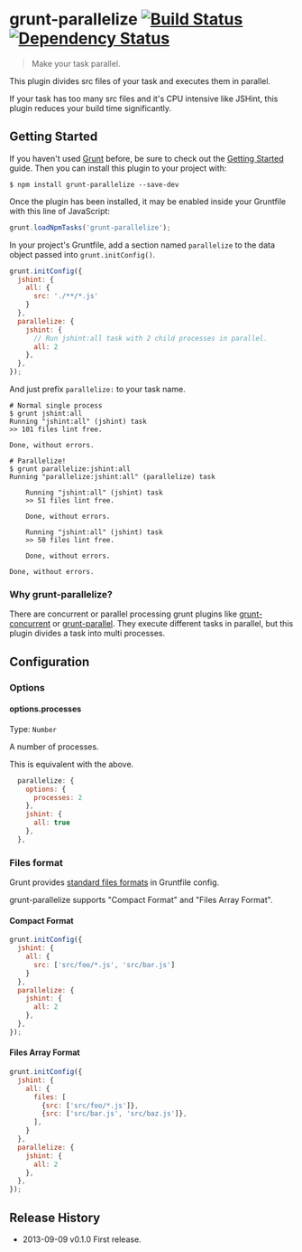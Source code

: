 # grunt-parallelize [![Build Status](https://secure.travis-ci.org/teppeis/grunt-parallelize.png?branch=master)](https://travis-ci.org/teppeis/grunt-parallelize) [![Dependency Status](https://david-dm.org/teppeis/grunt-parallelize.png)](https://david-dm.org/teppeis/grunt-parallelize) 

> Make your task parallel.

This plugin divides src files of your task and executes them in parallel.

If your task has too many src files and it's CPU intensive like JSHint, this plugin reduces your build time significantly.

## Getting Started
If you haven't used [Grunt](http://gruntjs.com/) before, be sure to check out the [Getting Started](http://gruntjs.com/getting-started) guide.
Then you can install this plugin to your project with:

```shell
$ npm install grunt-parallelize --save-dev
```

Once the plugin has been installed, it may be enabled inside your Gruntfile with this line of JavaScript:

```js
grunt.loadNpmTasks('grunt-parallelize');
```

In your project's Gruntfile, add a section named `parallelize` to the data object passed into `grunt.initConfig()`.

```js
grunt.initConfig({
  jshint: {
    all: {
      src: './**/*.js'
    }
  },
  parallelize: {
    jshint: {
      // Run jshint:all task with 2 child processes in parallel.
      all: 2
    },
  },
});
```

And just prefix `parallelize:` to your task name.

```shell
# Normal single process
$ grunt jshint:all
Running "jshint:all" (jshint) task
>> 101 files lint free.

Done, without errors.

# Parallelize!
$ grunt parallelize:jshint:all
Running "parallelize:jshint:all" (parallelize) task
    
    Running "jshint:all" (jshint) task
    >> 51 files lint free.
    
    Done, without errors.
    
    Running "jshint:all" (jshint) task
    >> 50 files lint free.
    
    Done, without errors.
    
Done, without errors.
```

### Why grunt-parallelize?

There are concurrent or parallel processing grunt plugins like [grunt-concurrent](https://github.com/sindresorhus/grunt-concurrent) or [grunt-parallel](https://github.com/iammerrick/grunt-parallel).
They execute different tasks in parallel, but this plugin divides a task into multi processes.

## Configuration

### Options

#### options.processes
Type: `Number`

A number of processes.

This is equivalent with the above.
```js
  parallelize: {
    options: {
      processes: 2
    },
    jshint: {
      all: true
    },
  },
```

### Files format

Grunt provides [standard files formats](http://gruntjs.com/configuring-tasks#files) in Gruntfile config.

grunt-parallelize supports "Compact Format" and "Files Array Format".

#### Compact Format

```js
grunt.initConfig({
  jshint: {
    all: {
      src: ['src/foo/*.js', 'src/bar.js']
    }
  },
  parallelize: {
    jshint: {
      all: 2
    },
  },
});
```

#### Files Array Format

```js
grunt.initConfig({
  jshint: {
    all: {
      files: [
        {src: ['src/foo/*.js']},
        {src: ['src/bar.js', 'src/baz.js']},
      ],
    }
  },
  parallelize: {
    jshint: {
      all: 2
    },
  },
});
```

## Release History

* 2013-09-09 v0.1.0 First release.
